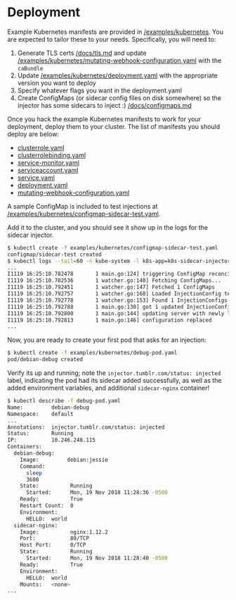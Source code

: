# Deployment

Example Kubernetes manifests are provided in [/examples/kubernetes](/examples/kubernetes). You are expected to tailor these to your needs. Specifically, you will need to:

1. Generate TLS certs [/docs/tls.md](/docs/tls.md) and update [/examples/kubernetes/mutating-webhook-configuration.yaml](/examples/kubernetes/mutating-webhook-configuration.yaml) with the `caBundle`
2. Update [/examples/kubernetes/deployment.yaml](/examples/kubernetes/deployment.yaml) with the appropriate version you want to deploy
3. Specify whatever flags you want in the deployment.yaml
4. Create ConfigMaps (or sidecar config files on disk somewhere) so the injector has some sidecars to inject :) [/docs/configmaps.md](/docs/configmaps.md)

Once you hack the example Kubernetes manifests to work for your deployment, deploy them to your cluster. The list of manifests you should deploy are below:

* [clusterrole.yaml](/examples/kubernetes/clusterrole.yaml)
* [clusterrolebinding.yaml](/examples/kubernetes/clusterrolebinding.yaml)
* [service-monitor.yaml](/examples/kubernetes/service-monitor.yaml)
* [serviceaccount.yaml](/examples/kubernetes/serviceaccount.yaml)
* [service.yaml](/examples/kubernetes/service.yaml)
* [deployment.yaml](/examples/kubernetes/deployment.yaml)
* [mutating-webhook-configuration.yaml](/examples/kubernetes/mutating-webhook-configuration.yaml)

A sample ConfigMap is included to test injections at [/examples/kubernetes/configmap-sidecar-test.yaml](/examples/kubernetes/configmap-sidecar-test.yaml).

Add it to the cluster, and you should see it show up in the logs for the sidecar injector.

```bash
$ kubectl create -f examples/kubernetes/configmap-sidecar-test.yaml
configmap/sidecar-test created
$ kubectl logs --tail=60 -n kube-system -l k8s-app=k8s-sidecar-injector
...
I1119 16:25:10.782478       1 main.go:124] triggering ConfigMap reconciliation
I1119 16:25:10.782536       1 watcher.go:140] Fetching ConfigMaps...
I1119 16:25:10.792451       1 watcher.go:147] Fetched 1 ConfigMaps
I1119 16:25:10.792757       1 watcher.go:168] Loaded InjectionConfig test1 from ConfigMap sidecar-test:test1
I1119 16:25:10.792778       1 watcher.go:153] Found 1 InjectionConfigs in sidecar-test
I1119 16:25:10.792788       1 main.go:130] got 1 updated InjectionConfigs from reconciliation
I1119 16:25:10.792800       1 main.go:144] updating server with newly loaded configurations (5 loaded from disk, 1 loaded from k8s api)
I1119 16:25:10.792813       1 main.go:146] configuration replaced
...
```

Now, you are ready to create your first pod that asks for an injection:

```bash
$ kubectl create -f examples/kubernetes/debug-pod.yaml
pod/debian-debug created
```

Verify its up and running; note the `injector.tumblr.com/status: injected` label, indicating the pod had its sidecar added successfully, as well as the added environment variables, and additional `sidecar-nginx` container!

```bash
$ kubectl describe -f debug-pod.yaml
Name:         debian-debug
Namespace:    default
...
Annotations:  injector.tumblr.com/status: injected
Status:       Running
IP:           10.246.248.115
Containers:
  debian-debug:
    Image:         debian:jessie
    Command:
      sleep
      3600
    State:          Running
      Started:      Mon, 19 Nov 2018 11:28:36 -0500
    Ready:          True
    Restart Count:  0
    Environment:
      HELLO:  world
  sidecar-nginx:
    Image:          nginx:1.12.2
    Port:           80/TCP
    Host Port:      0/TCP
    State:          Running
      Started:      Mon, 19 Nov 2018 11:28:40 -0500
    Ready:          True
    Environment:
      HELLO:  world
    Mounts:   <none>
...
```


